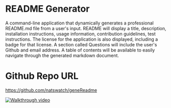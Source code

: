 # README Generator
 A command-line application that dynamically generates a professional README.md file from a user's input. 
README will display a title, description, installation instructions, usage information, contribution guidelines, test instructions. The license for the application is also displayed, including a badge for that license. A section called Questions will include the user's Github and email address. A table of contents will be available to easily navigate through the generated markdown document.


# Github Repo URL
https://github.com/natswatch/geneReadme

[![Walkthrough video](https://img.youtube.com/vi/HInp13ZhiTM/0.jpg)](https://www.youtube.com/watch?v=HInp13ZhiTM)
